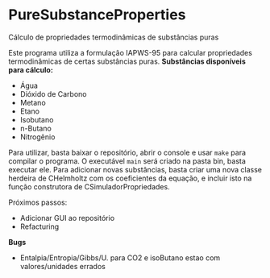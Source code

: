 # PureSubstanceProperties
Cálculo de propriedades termodinâmicas de substâncias puras

Este programa utiliza a formulação IAPWS-95 para calcular propriedades termodinâmicas de certas substâncias puras.
**Substâncias disponíveis para cálculo:**
- Água
- Dióxido de Carbono
- Metano
- Etano
- Isobutano
- n-Butano
- Nitrogênio

Para utilizar, basta baixar o repositório, abrir o console e usar `make` para compilar o programa. O executável `main` será criado na pasta bin, basta executar ele. Para adicionar novas substâncias, basta criar uma nova classe herdeira de CHelmholtz com os coeficientes da equação, e incluir isto na função construtora de CSimuladorPropriedades.

Próximos passos:
- Adicionar GUI ao repositório
- Refacturing

**Bugs**
- Entalpia/Entropia/Gibbs/U. para CO2 e isoButano estao com valores/unidades errados
